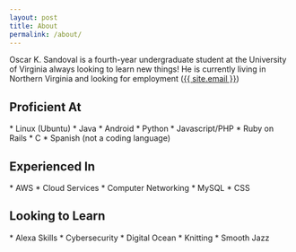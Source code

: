 ```yaml
---
layout: post
title: About
permalink: /about/
---
```

<p>
Oscar K. Sandoval is a fourth-year undergraduate student at the University of Virginia always looking to learn new things! He is currently living in Northern Virginia and looking for employment (<a href="mailto:{{ site.email }}">{{ site.email }}</a>)
</p>
<h2>Proficient At</h2>
* Linux (Ubuntu)
* Java
* Android 
* Python 
* Javascript/PHP
* Ruby on Rails
* C
* Spanish (not a coding language)
<h2>Experienced In</h2>
* AWS
* Cloud Services
* Computer Networking
* MySQL
* CSS
<h2>Looking to Learn</h2>
* Alexa Skills
* Cybersecurity
* Digital Ocean 
* Knitting
* Smooth Jazz



